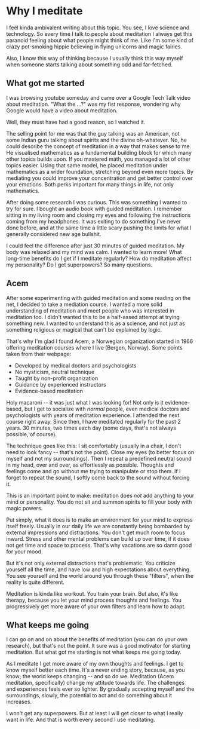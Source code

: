 # Why I meditate

I feel kinda ambivalent writing about this topic. You see, I love science and
technology. So every time I talk to people about meditation I always get this
paranoid feeling about what people might think of me. Like I'm some kind of
crazy pot-smoking hippie believing in flying unicorns and magic fairies.

Also, I know this way of thinking because I usually think this
way myself when someone starts talking about something odd and far-fetched.

## What got me started

I was browsing youtube someday and came over a Google Tech Talk video about
meditation. "What the ...?" was my fist response, wondering why Google would
have a video about meditation. 

Well, they must have had a good reason, so I watched it.

The selling point for me was that the guy talking was an American, not some
Indian guru talking about spirits and the divine oh-whatever. No, he could
describe the concept of meditation in a way that makes sense to me. He
visualised mathematics as a fundamental building block for which many
other topics builds upon. If you mastered math, you managed a lot of other
topics easier. Using that same model, he placed meditation under mathematics as
a wider foundation, stretching beyond even more topics. By mediating you could
improve your concentration and get better control over your emotions. Both
perks important for many things in life, not only mathematics.

After doing some research I was curious. This was something I wanted to try for
sure. I bought an audio book with guided meditation. I remember sitting in my
living room and closing my eyes and following the instructions coming from my
headphones. It was exiting to do something I've never done before, and at the
same time a little scary pushing the limits for what I generally considered 
new age bullshit.

I could feel the difference after just 30 minutes of guided meditation. My body
was relaxed and my mind was calm. I wanted to learn more! What long-time benefits
do I get if I meditate regularly? How do meditation affect my personality? Do
I get superpowers? So many questions.

## Acem

After some experimenting with guided meditation and some reading on the net, I
decided to take a mediation course. I wanted a more solid understanding of
meditation and meet people who was interested in meditation too. I didn't
wanted this to be a half-assed attempt at trying something new. I wanted to
understand this as a science, and not just as something religious or magical
that can't be explained by logic.

That's why I'm glad I found Acem, a Norwegian organization started in 1966
offering meditation courses where I live (Bergen, Norway). Some points taken 
from their webpage:

* Developed by medical doctors and psychologists
* No mysticism, neutral technique
* Taught by non-profit organization
* Guidance by experienced instructors
* Evidence-based meditation

Holy macaroni -- it was just what I was looking for! Not only is it
evidence-based, but I get to socialize with *normal* people, even medical
doctors and psychologists with years of meditation experience.
I attended the next course right away. Since then,
I have meditated regularly for the past 2 years. 30 minutes, two times
each day (some days, that's not always possible, of course).

The technique goes like this: I sit comfortably (usually in a chair, I
don't need to look fancy -- that's not the point). Close my eyes (to better
focus on myself and not my surroundings). Then I repeat a predefined neutral
sound in my head, over and over, as effortlessly as possible. Thoughts and feelings
come and go without me trying to manipulate or stop them. If I forget to repeat
the sound, I softly come back to the sound without forcing it.

This is an important point to make: meditation does *not* add anything to your
mind or personality. You do not sit and summon spirits to fill your body with
magic powers.

Put simply, what it does is to make an environment for your mind to express itself freely.
Usually in our daily life we are constantly being bombarded by external
impressions and distractions. You don't get much room to focus inward. Stress and
other mental problems can build up over time, if it does not get time and space
to process. That's why vacations are so damn good for your mood.

But it's not only external distractions that's problematic. You criticize
yourself all the time, and have low and high expectations about everything.
You see yourself and the world around you through these "filters", when the
reality is quite different.

Meditation is kinda like workout. You train your brain. But also, it's like
therapy, because you let your mind process thoughts and feelings. You
progressively get more aware of your own filters and learn how to adapt.

## What keeps me going

I can go on and on about the benefits of meditation (you can do your own
research), but that's not the point. It sure was a good motivator for starting
meditation. But what got me starting is not what keeps me going today.

As I meditate I get more aware of my own thoughts and feelings. I get to know
myself better each time. It's a never ending story, because, as you know; the
world keeps changing -- and so do we. Meditation (Acem meditation,
specifically) change my attitude towards life. The challenges and experiences
feels ever so lighter. By gradually accepting myself and the surroundings,
slowly, the potential to act and do something about it increases.

I won't get any superpowers. But at least I will get closer to what I really
want in life. And that is worth every second I use meditating.
